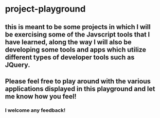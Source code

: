 # project-playground

## this is meant to be some projects in which I will be exercising some of the Javscript tools that I have learned, along the way I will also be developing some tools and apps which utilize different types of developer tools such as JQuery.

## Please feel free to play around with the various applications displayed in this playground and let me know how you feel!

### I welcome any feedback!

